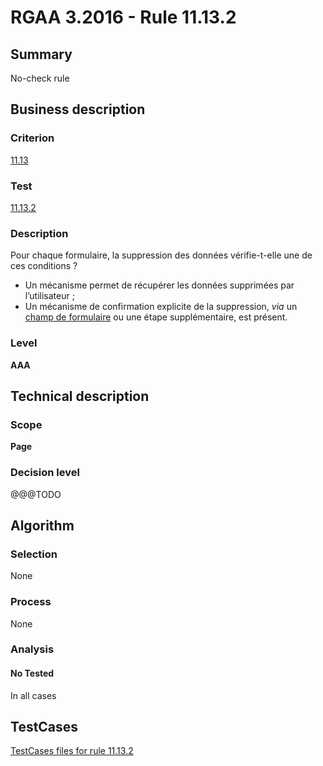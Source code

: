 # RGAA 3.2016 - Rule 11.13.2

## Summary
No-check rule


## Business description

### Criterion
[11.13](http://references.modernisation.gouv.fr/rgaa-accessibilite/criteres.html#crit-11-13)

### Test
[11.13.2](http://references.modernisation.gouv.fr/rgaa-accessibilite/criteres.html#test-11-13-2)

### Description
<div lang="fr">Pour chaque formulaire, la suppression des donn&#xE9;es v&#xE9;rifie-t-elle une de ces conditions&nbsp;? <ul><li>Un m&#xE9;canisme permet de r&#xE9;cup&#xE9;rer les donn&#xE9;es supprim&#xE9;es par l&#x2019;utilisateur&nbsp;;</li> <li>Un m&#xE9;canisme de confirmation explicite de la suppression, <i>via</i> un <a href="http://references.modernisation.gouv.fr/rgaa-accessibilite/glossaire.html#champ-de-saisie-de-formulaire">champ de formulaire</a> ou une &#xE9;tape suppl&#xE9;mentaire, est pr&#xE9;sent.</li> </ul></div>

### Level
**AAA**


## Technical description

### Scope
**Page**

### Decision level
@@@TODO


## Algorithm

### Selection
None

### Process
None

### Analysis

#### No Tested
In all cases


##  TestCases

[TestCases files for rule 11.13.2](https://github.com/Asqatasun/Asqatasun/tree/RGAA_3.2016/rules/rules-rgaa3.2016/src/test/resources/testcases/rgaa32016/Rgaa32016Rule111302/)


